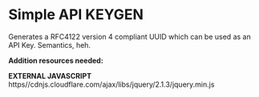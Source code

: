 # Simple API KEYGEN

Generates a RFC4122 version 4 compliant UUID which can be used as an API Key. Semantics, heh.

**Addition resources needed:**

**EXTERNAL JAVASCRIPT**
https//cdnjs.cloudflare.com/ajax/libs/jquery/2.1.3/jquery.min.js
